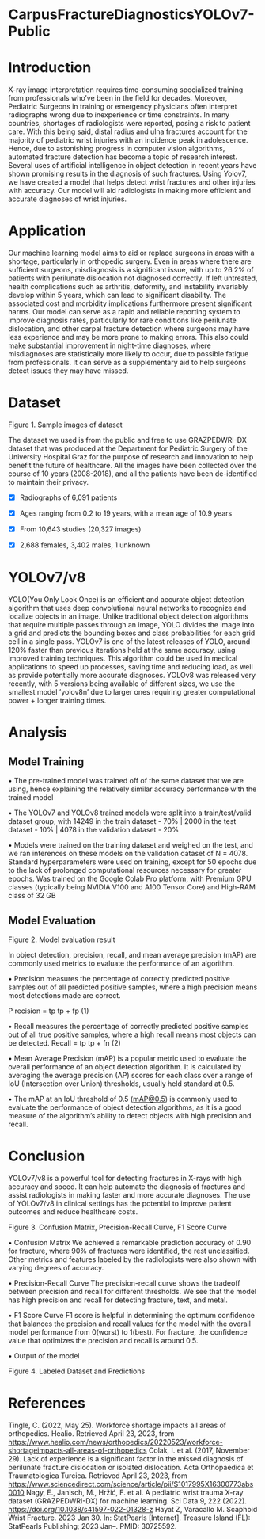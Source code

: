 # CarpusFractureDiagnosticsYOLOv7-Public

# Introduction

X-ray image interpretation requires time-consuming specialized training from professionals who’ve
been in the field for decades. Moreover, Pediatric Surgeons in training or emergency physicians
often interpret radiographs wrong due to inexperience or time constraints. In many countries,
shortages of radiologists were reported, posing a risk to patient care. With this being said, distal
radius and ulna fractures account for the majority of pediatric wrist injuries with an incidence peak
in adolescence. Hence, due to astonishing progress in computer vision algorithms, automated
fracture detection has become a topic of research interest. Several uses of artificial intelligence in
object detection in recent years have shown promising results in the diagnosis of such fractures.
Using Yolov7, we have created a model that helps detect wrist fractures and other injuries with
accuracy. Our model will aid radiologists in making more efficient and accurate diagnoses of wrist
injuries.

# Application

Our machine learning model aims to aid or replace surgeons in areas with a shortage, particularly in
orthopedic surgery. Even in areas where there are sufficient surgeons, misdiagnosis is a significant
issue, with up to 26.2% of patients with perilunate dislocation not diagnosed correctly. If left
untreated, health complications such as arthritis, deformity, and instability invariably develop within
5 years, which can lead to significant disability. The associated cost and morbidity implications
furthermore present significant harms. Our model can serve as a rapid and reliable reporting
system to improve diagnosis rates, particularly for rare conditions like perilunate dislocation, and
other carpal fracture detection where surgeons may have less experience and may be more prone
to making errors. This also could make substantial improvement in night-time diagnoses, where
misdiagnoses are statistically more likely to occur, due to possible fatigue from professionals. It
can serve as a supplementary aid to help surgeons detect issues they may have missed.
# Dataset



Figure 1. Sample images of dataset

The dataset we used is from the public and free to use GRAZPEDWRI-DX dataset that was
produced at the Department for Pediatric Surgery of the University Hospital Graz for the purpose
of research and innovation to help benefit the future of healthcare. All the images have been
collected over the course of 10 years (2008-2018), and all the patients have been de-identified to
maintain their privacy.

- [x] Radiographs of 6,091 patients
- [x] Ages ranging from 0.2 to 19 years, with a mean age of 10.9 years
- [x] From 10,643 studies (20,327 images)
- [x] 2,688 females, 3,402 males, 1 unknown


# YOLOv7/v8

YOLO(You Only Look Once) is an efficient and accurate object detection algorithm that uses deep
convolutional neural networks to recognize and localize objects in an image. Unlike traditional
object detection algorithms that require multiple passes through an image, YOLO divides the
image into a grid and predicts the bounding boxes and class probabilities for each grid cell in a
single pass. YOLOv7 is one of the latest releases of YOLO, around 120% faster than previous
iterations held at the same accuracy, using improved training techniques. This algorithm could
be used in medical applications to speed up processes, saving time and reducing load, as well as
provide potentially more accurate diagnoses. YOLOv8 was released very recently, with 5 versions being
available of different sizes, we use the smallest model ’yolov8n’ due to larger ones requiring
greater computational power + longer training times.
# Analysis
## Model Training

• The pre-trained model was trained off of the same dataset that we are using, hence explaining
the relatively similar accuracy performance with the trained model

• The YOLOv7 and YOLOv8 trained models were split into a train/test/valid dataset group, with
14249 in the train dataset - 70% | 2000 in the test dataset - 10% | 4078 in the validation dataset - 20%

• Models were trained on the training dataset and weighed on the test, and we ran inferences
on these models on the validation dataset of N = 4078. Standard hyperparameters were used
on training, except for 50 epochs due to the lack of prolonged computational resources
necessary for greater epochs. Was trained on the Google Colab Pro platform, with Premium
GPU classes (typically being NVIDIA V100 and A100 Tensor Core) and High-RAM class of 32
GB

## Model Evaluation
Figure 2. Model evaluation result

In object detection, precision, recall, and mean average precision (mAP) are commonly used
metrics to evaluate the performance of an algorithm.

• Precision measures the percentage of correctly predicted positive samples out of all predicted
positive samples, where a high precision means most detections made are correct.

P recision =
tp
tp + fp
(1)

• Recall measures the percentage of correctly predicted positive samples out of all true positive
samples, where a high recall means most objects can be detected.
Recall =
tp
tp + fn
(2)

• Mean Average Precision (mAP) is a popular metric used to evaluate the overall performance of
an object detection algorithm. It is calculated by averaging the average precision (AP) scores for
each class over a range of IoU (Intersection over Union) thresholds, usually held standard at 0.5.

• The mAP at an IoU threshold of 0.5 (mAP@0.5) is commonly used to evaluate the
performance of object detection algorithms, as it is a good measure of the algorithm’s ability to
detect objects with high precision and recall.

# Conclusion

YOLOv7/v8 is a powerful tool for detecting fractures in X-rays with high accuracy and speed. It
can help automate the diagnosis of fractures and assist radiologists in making faster and more
accurate diagnoses. The use of YOLOv7/v8 in clinical settings has the potential to improve patient
outcomes and reduce healthcare costs.


Figure 3. Confusion Matrix, Precision-Recall Curve, F1 Score Curve

• Confusion Matrix We achieved a remarkable prediction accuracy of 0.90 for fracture, where
90% of fractures were identified, the rest unclassified. Other metrics and features labeled by the
radiologists were also shown with varying degrees of accuracy.

• Precision-Recall Curve The precision-recall curve shows the tradeoff between precision and
recall for different thresholds. We see that the model has high precision and recall for detecting
fracture, text, and metal.

• F1 Score Curve F1 score is helpful in determining the optimum confidence that balances the
precision and recall values for the model with the overall model performance from 0(worst) to
1(best). For fracture, the confidence value that optimizes the precision and recall is around 0.5.

• Output of the model


Figure 4. Labeled Dataset and Predictions

# References

Tingle, C. (2022, May 25). Workforce shortage impacts all areas of orthopedics. Healio. Retrieved
April 23, 2023, from https://www.healio.com/news/orthopedics/20220523/workforce-shortageimpacts-all-areas-of-orthopedics
Colak, I. et al. (2017, November 29). Lack of experience is a significant factor in the missed
diagnosis of perilunate fracture dislocation or isolated dislocation. Acta Orthopaedica et Traumatologica Turcica. Retrieved April 23, 2023, from https://www.sciencedirect.com/science/article/pii/S1017995X16300773abs0010
Nagy, E., Janisch, M., Hržić, F. et al. A pediatric wrist trauma X-ray dataset (GRAZPEDWRI-DX) for
machine learning. Sci Data 9, 222 (2022). https://doi.org/10.1038/s41597-022-01328-z
Hayat Z, Varacallo M. Scaphoid Wrist Fracture. 2023 Jan 30. In: StatPearls [Internet]. Treasure
Island (FL): StatPearls Publishing; 2023 Jan–. PMID: 30725592.
